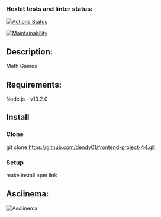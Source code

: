 ### Hexlet tests and linter status:
[![Actions Status](https://github.com/dendy01/frontend-project-44/workflows/hexlet-check/badge.svg)](https://github.com/dendy01/frontend-project-44/actions)

[![Maintainability](https://api.codeclimate.com/v1/badges/38d947893fe21d381632/maintainability)](https://codeclimate.com/github/dendy01/frontend-project-44/maintainability)

## Description:
Math Games

## Requirements:
Node.js - v13.2.0

## Install

### Clone
git clone https://github.com/dendy01/frontend-project-44.git

### Setup
make install
npm link

## Asciinema:
![Asciinema](https://asciinema.org/a/F4dSpGEaYLqTqQbjXl8eF4qYC)